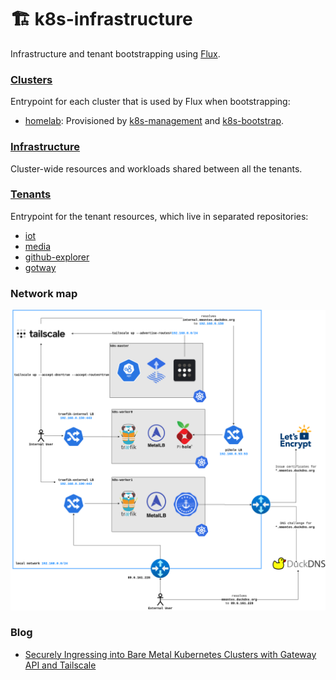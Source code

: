 # 🏗️ k8s-infrastructure
Infrastructure and tenant bootstrapping using [Flux](https://fluxcd.io/).

### [Clusters](./clusters) 

Entrypoint for each cluster that is used by Flux when bootstrapping:
- [homelab](https://github.com/mmontes11/k8s-bootstrap/blob/main/bootstrap.sh): Provisioned by [k8s-management](https://github.com/mmontes11/k8s-management) and [k8s-bootstrap](https://github.com/mmontes11/k8s-bootstrap?tab=readme-ov-file#add-node-to-a-existing-talos-cluster).


### [Infrastructure](./infrastructure) 

Cluster-wide resources and workloads shared between all the tenants. 

### [Tenants](./tenants) 

Entrypoint for the tenant resources, which live in separated repositories:
- [iot](https://github.com/mmontes11/k8s-iot)
- [media](https://github.com/mmontes11/k8s-media)
- [github-explorer](https://github.com/mmontes11/k8s-github-explorer)
- [gotway](https://github.com/gotway/k8s-gotway)

### Network map

![Network map](https://raw.githubusercontent.com/mmontes11/k8s-infrastructure/main/docs/network-map.png)

### Blog
- [Securely Ingressing into Bare Metal Kubernetes Clusters with Gateway API and Tailscale](https://itnext.io/securely-ingressing-into-bare-metal-kubernetes-clusters-with-gateway-api-and-tailscale-cc68299b646a)
